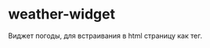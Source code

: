 # weather-widget

Виджет погоды, для встраивания в html страницу как тег.

<weather-widget></weather-widget>

